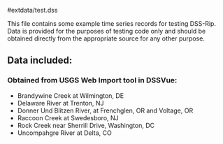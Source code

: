 #extdata/test.dss

This file contains some example time series records for testing DSS-Rip.  Data is provided for the purposes of testing code only and should be obtained directly from the appropriate source for any other purpose.

## Data included:
### Obtained from USGS Web Import tool in DSSVue:
- Brandywine Creek at Wilmington, DE
- Delaware River at Trenton, NJ
- Donner Und Blitzen River, at Frenchglen, OR and Voltage, OR
- Raccoon Creek at Swedesboro, NJ
- Rock Creek near Sherrill Drive, Washington, DC
- Uncompahgre River at Delta, CO
